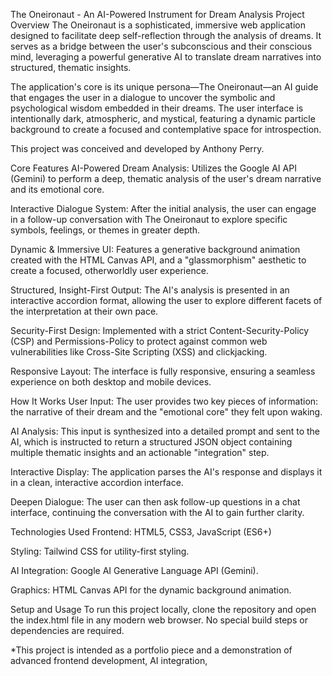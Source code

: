 The Oneironaut - An AI-Powered Instrument for Dream Analysis
Project Overview
The Oneironaut is a sophisticated, immersive web application designed to facilitate deep self-reflection through the analysis of dreams. It serves as a bridge between the user's subconscious and their conscious mind, leveraging a powerful generative AI to translate dream narratives into structured, thematic insights.

The application's core is its unique persona—The Oneironaut—an AI guide that engages the user in a dialogue to uncover the symbolic and psychological wisdom embedded in their dreams. The user interface is intentionally dark, atmospheric, and mystical, featuring a dynamic particle background to create a focused and contemplative space for introspection.

This project was conceived and developed by Anthony Perry.

Core Features
AI-Powered Dream Analysis: Utilizes the Google AI API (Gemini) to perform a deep, thematic analysis of the user's dream narrative and its emotional core.

Interactive Dialogue System: After the initial analysis, the user can engage in a follow-up conversation with The Oneironaut to explore specific symbols, feelings, or themes in greater depth.

Dynamic & Immersive UI: Features a generative background animation created with the HTML Canvas API, and a "glassmorphism" aesthetic to create a focused, otherworldly user experience.

Structured, Insight-First Output: The AI's analysis is presented in an interactive accordion format, allowing the user to explore different facets of the interpretation at their own pace.

Security-First Design: Implemented with a strict Content-Security-Policy (CSP) and Permissions-Policy to protect against common web vulnerabilities like Cross-Site Scripting (XSS) and clickjacking.

Responsive Layout: The interface is fully responsive, ensuring a seamless experience on both desktop and mobile devices.

How It Works
User Input: The user provides two key pieces of information: the narrative of their dream and the "emotional core" they felt upon waking.

AI Analysis: This input is synthesized into a detailed prompt and sent to the AI, which is instructed to return a structured JSON object containing multiple thematic insights and an actionable "integration" step.

Interactive Display: The application parses the AI's response and displays it in a clean, interactive accordion interface.

Deepen Dialogue: The user can then ask follow-up questions in a chat interface, continuing the conversation with the AI to gain further clarity.

Technologies Used
Frontend: HTML5, CSS3, JavaScript (ES6+)

Styling: Tailwind CSS for utility-first styling.

AI Integration: Google AI Generative Language API (Gemini).

Graphics: HTML Canvas API for the dynamic background animation.

Setup and Usage
To run this project locally, clone the repository and open the index.html file in any modern web browser. No special build steps or dependencies are required.

*This project is intended as a portfolio piece and a demonstration of advanced frontend development, AI integration,
